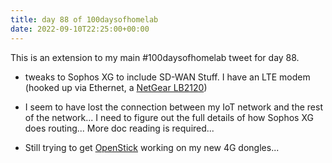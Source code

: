 ```yaml
---
title: day 88 of 100daysofhomelab
date: 2022-09-10T22:25:00+00:00
---
```


This is an extension to my main #100daysofhomelab tweet for day 88. 

* tweaks to Sophos XG to include SD-WAN Stuff. I have an LTE modem (hooked up via Ethernet, a [NetGear LB2120](https://geni.us/EJli)) 

* I seem to have lost the connection between my IoT network and the rest of the network... I need to figure out the full details of how Sophos XG does routing... More doc reading is required...
* Still trying to get [OpenStick](https://github.com/OpenStick/OpenStick/) working on my new 4G dongles...